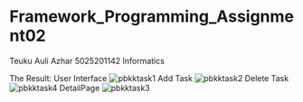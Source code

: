 # Framework_Programming_Assignment02
Teuku Auli Azhar
5025201142
Informatics

The Result:
User Interface
![pbkktask1](https://user-images.githubusercontent.com/112930506/225403960-a5bb1e85-658b-404f-be1e-cbc96f8f7b64.png)
Add Task
![pbkktask2](https://user-images.githubusercontent.com/112930506/225403993-4ae2ac28-60a1-44a5-be80-3981f71ca836.png)
Delete Task
![pbkktask4](https://user-images.githubusercontent.com/112930506/225403996-8a375f2c-7280-42ed-be93-d3094911eb22.png)
DetailPage
![pbkktask3](https://user-images.githubusercontent.com/112930506/225404000-9dacbc06-9ab1-4d10-aaa5-732f47ef7c7a.png)
